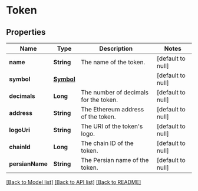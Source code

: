 # Token
## Properties

| Name | Type | Description | Notes |
|------------ | ------------- | ------------- | -------------|
| **name** | **String** | The name of the token. | [default to null] |
| **symbol** | [**Symbol**](Symbol.md) |  | [default to null] |
| **decimals** | **Long** | The number of decimals for the token. | [default to null] |
| **address** | **String** | The Ethereum address of the token. | [default to null] |
| **logoUri** | **String** | The URI of the token&#39;s logo. | [default to null] |
| **chainId** | **Long** | The chain ID of the token. | [default to null] |
| **persianName** | **String** | The Persian name of the token. | [default to null] |

[[Back to Model list]](../README.md#documentation-for-models) [[Back to API list]](../README.md#documentation-for-api-endpoints) [[Back to README]](../README.md)

